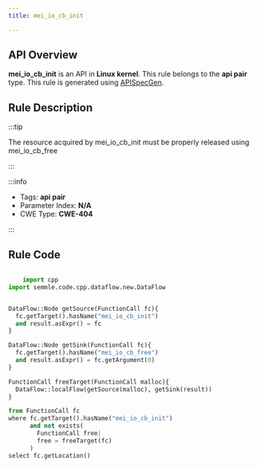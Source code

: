```yaml
---
title: mei_io_cb_init

---
```



## API Overview
**mei_io_cb_init** is an API in **Linux kernel**. This rule belongs to the **api pair** type. This rule is generated using [APISpecGen](../../tools/APISpecGen).
## Rule Description

:::tip

The resource acquired by mei_io_cb_init must be properly released using mei_io_cb_free

:::

:::info

- Tags: **api pair**
- Parameter Index: **N/A**
- CWE Type: **CWE-404**

:::

## Rule Code
```python

    import cpp
import semmle.code.cpp.dataflow.new.DataFlow


DataFlow::Node getSource(FunctionCall fc){
  fc.getTarget().hasName("mei_io_cb_init")
  and result.asExpr() = fc
}

DataFlow::Node getSink(FunctionCall fc){
  fc.getTarget().hasName("mei_io_cb_free")
  and result.asExpr() = fc.getArgument(0)
}

FunctionCall freeTarget(FunctionCall malloc){
  DataFlow::localFlow(getSource(malloc), getSink(result))
}

from FunctionCall fc
where fc.getTarget().hasName("mei_io_cb_init")
      and not exists(
        FunctionCall free| 
        free = freeTarget(fc)
      )
select fc.getLocation()

    
```